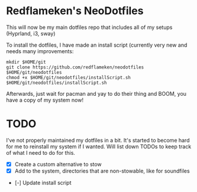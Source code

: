 # Redflameken's NeoDotfiles

This will now be my main dotfiles repo that includes all of my setups
(Hyprland, i3, sway)

To install the dotfiles, I have made an install script (currently very new and
needs many improvements:
```
mkdir $HOME/git
git clone https://github.com/redflameken/neodotfiles $HOME/git/neodotfiles
chmod +x $HOME/git/neodotfiles/installScript.sh
$HOME/git/neodotfiles/installScript.sh
```
Afterwards, just wait for pacman and yay to do their thing and BOOM, you have a
copy of my system now! <br>

# TODO
I've not properly maintained my dotfiles in a bit. It's started to become hard
for me to reinstall my system if I wanted. Will list down TODOs to keep track
of what I need to do for this.
- [x] Create a custom alternative to stow
- [x] Add to the system, directories that are non-stowable, like for soundfiles
- [-] Update install script
